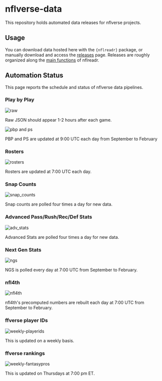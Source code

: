 # nflverse-data

This repository holds automated data releases for nflverse projects. 

## Usage

You can download data hosted here with the `{nflreadr}` package, or manually download and access the [releases](https://github.com/nflverse/nflverse-data/releases) page. Releases are roughly organized along the [main functions](https://nflreadr.nflverse.com/reference/) of nflreadr.

## Automation Status

This page reports the schedule and status of nflverse data pipelines.

### Play by Play

![raw](https://img.shields.io/github/last-commit/nflverse/nflfastR-raw?label=Raw%20PBP%20Updated&style=flat-square)

Raw JSON should appear 1-2 hours after each game.

![pbp and ps](https://img.shields.io/github/workflow/status/nflverse/nflfastR-data/update_current_season_pbp_and_stats?label=PBP%20%26%20Player%20Stats&style=flat-square)

PBP and PS are updated at 9:00 UTC each day from September to February

### Rosters
![rosters](https://img.shields.io/github/workflow/status/nflverse/nflfastR-roster/update_rosters?label=Rosters&style=flat-square)

Rosters are updated at 7:00 UTC each day.

### Snap Counts
![snap_counts](https://img.shields.io/github/workflow/status/nflverse/pfr_scrapR/update_snap_counts?label=Snap%20Counts&style=flat-square)

Snap counts are polled four times a day for new data.

### Advanced Pass/Rush/Rec/Def Stats

![adv_stats](https://img.shields.io/github/workflow/status/nflverse/pfr_scrapR/update_adv_stats?label=PFR%20Adv%20Stats&style=flat-square)

Advanced Stats are polled four times a day for new data.

### Next Gen Stats

![ngs](https://img.shields.io/github/workflow/status/nflverse/ngs-data/update_ngs?label=NGS%20data&style=flat-square)

NGS is polled every day at 7:00 UTC from September to February.

### nfl4th

![nfl4th](https://img.shields.io/github/workflow/status/nflverse/nfl4th/update-computed-numbers?label=nfl4th_precompute&style=flat-square)

nfl4th's precomputed numbers are rebuilt each day at 7:00 UTC from September to February.

### ffverse player IDs
![weekly-playerids](https://img.shields.io/github/workflow/status/dynastyprocess/data/weekly-playerids?label=ff_playerids&style=flat-square)

This is updated on a weekly basis.

### ffverse rankings
![weekly-fantasypros](https://img.shields.io/github/workflow/status/dynastyprocess/data/weekly-fantasypros?label=rankings&style=flat-square)

This is updated on Thursdays at 7:00 pm ET. 
